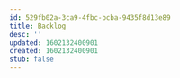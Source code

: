 ```yaml
---
id: 529fb02a-3ca9-4fbc-bcba-9435f8d13e89
title: Backlog
desc: ''
updated: 1602132400901
created: 1602132400901
stub: false
---
```


